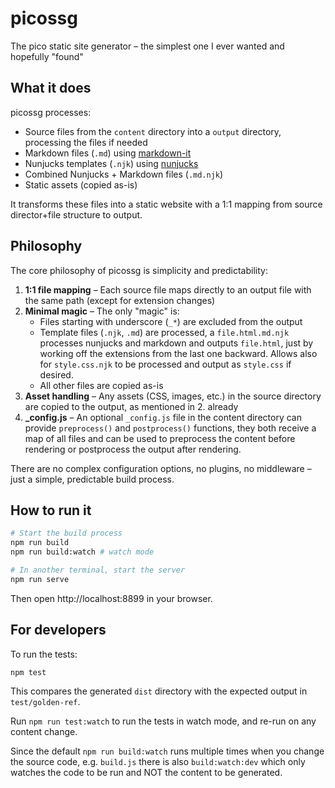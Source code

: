 # picossg

The pico static site generator – the simplest one I ever wanted and hopefully "found"

## What it does

picossg processes:
- Source files from the `content` directory into a `output` directory, processing the files if needed
- Markdown files (`.md`) using [markdown-it](https://markdown-it.github.io/)
- Nunjucks templates (`.njk`) using [nunjucks](https://mozilla.github.io/nunjucks/)
- Combined Nunjucks + Markdown files (`.md.njk`)
- Static assets (copied as-is)

It transforms these files into a static website with a 1:1 mapping from source director+file structure to output.

## Philosophy

The core philosophy of picossg is simplicity and predictability:

1. **1:1 file mapping** – Each source file maps directly to an output file with the same path (except for extension changes)
2. **Minimal magic** – The only "magic" is:
   - Files starting with underscore (`_*`) are excluded from the output
   - Template files (`.njk`, `.md`) are processed, a `file.html.md.njk` processes nunjucks and markdown and outputs `file.html`, 
     just by working off the extensions from the last one backward. Allows also for `style.css.njk` to be processed and output as `style.css` if desired.
   - All other files are copied as-is
3. **Asset handling** – Any assets (CSS, images, etc.) in the source directory are copied to the output, as mentioned in 2. already
4. **_config.js** – An optional `_config.js` file in the content directory can provide `preprocess()` and `postprocess()` functions, they both receive a map of all files
   and can be used to preprocess the content before rendering or postprocess the output after rendering.

There are no complex configuration options, no plugins, no middleware – just a simple, predictable build process.

## How to run it

```bash
# Start the build process
npm run build
npm run build:watch # watch mode

# In another terminal, start the server
npm run serve
```

Then open http://localhost:8899 in your browser.

## For developers

To run the tests:

```bash
npm test
```

This compares the generated `dist` directory with the expected output in `test/golden-ref`.

Run `npm run test:watch` to run the tests in watch mode, and re-run on any content change.

Since the default `npm run build:watch` runs multiple times when you change the source code, e.g. `build.js`
there is also `build:watch:dev` which only watches the code to be run and NOT the content to be generated.